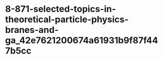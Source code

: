 # 8-871-selected-topics-in-theoretical-particle-physics-branes-and-ga_42e7621200674a61931b9f87f447b5cc